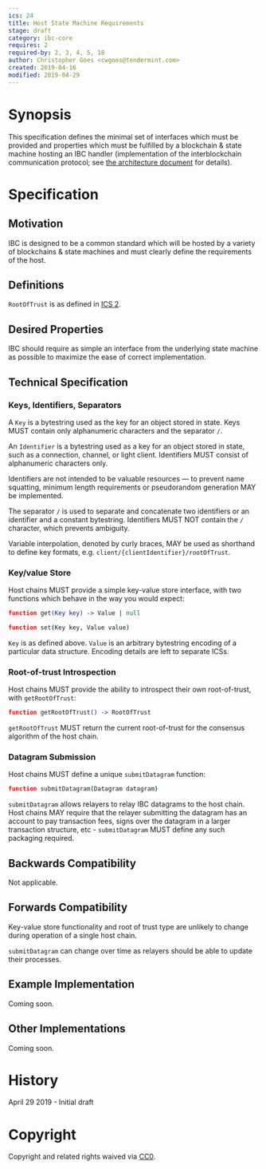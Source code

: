 ```yaml
---
ics: 24
title: Host State Machine Requirements
stage: draft
category: ibc-core
requires: 2
required-by: 2, 3, 4, 5, 18
author: Christopher Goes <cwgoes@tendermint.com>
created: 2019-04-16
modified: 2019-04-29
---
```


# Synopsis

This specification defines the minimal set of interfaces which must be provided and properties which must be fulfilled by a blockchain & state machine hosting an IBC handler (implementation of the interblockchain communication protocol; see [the architecture document](../../docs/ibc/1_IBC_ARCHITECTURE.md) for details).

# Specification

## Motivation

IBC is designed to be a common standard which will be hosted by a variety of blockchains & state machines and must clearly define the requirements of the host.

## Definitions

`RootOfTrust` is as defined in [ICS 2](../ics-2-consensus-requirements).

## Desired Properties

IBC should require as simple an interface from the underlying state machine as possible to maximize the ease of correct implementation.

## Technical Specification

### Keys, Identifiers, Separators

A `Key` is a bytestring used as the key for an object stored in state. Keys MUST contain only alphanumeric characters and the separator `/`.

An `Identifier` is a bytestring used as a key for an object stored in state, such as a connection, channel, or light client. Identifiers MUST consist of alphanumeric characters only.

Identifiers are not intended to be valuable resources — to prevent name squatting, minimum length requirements or pseudorandom generation MAY be implemented.

The separator `/` is used to separate and concatenate two identifiers or an identifier and a constant bytestring. Identifiers MUST NOT contain the `/` character, which prevents ambiguity.

Variable interpolation, denoted by curly braces, MAY be used as shorthand to define key formats, e.g. `client/{clientIdentifier}/rootOfTrust`.

### Key/value Store

Host chains MUST provide a simple key-value store interface, with two functions which behave in the way you would expect:

```coffeescript
function get(Key key) -> Value | null
```

```coffeescript
function set(Key key, Value value)
```

`Key` is as defined above. `Value` is an arbitrary bytestring encoding of a particular data structure. Encoding details are left to separate ICSs.

### Root-of-trust Introspection

Host chains MUST provide the ability to introspect their own root-of-trust, with `getRootOfTrust`:

```coffeescript
function getRootOfTrust() -> RootOfTrust
```

`getRootOfTrust` MUST return the current root-of-trust for the consensus algorithm of the host chain.

### Datagram Submission

Host chains MUST define a unique `submitDatagram` function:

```coffeescript
function submitDatagram(Datagram datagram)
```

`submitDatagram` allows relayers to relay IBC datagrams to the host chain. Host chains MAY require that the relayer submitting the datagram has an account to pay transaction fees, signs over the datagram in a larger transaction structure, etc - `submitDatagram` MUST define any such packaging required.

## Backwards Compatibility

Not applicable.

## Forwards Compatibility

Key-value store functionality and root of trust type are unlikely to change during operation of a single host chain.

`submitDatagram` can change over time as relayers should be able to update their processes.

## Example Implementation

Coming soon.

## Other Implementations

Coming soon.

# History

April 29 2019 - Initial draft

# Copyright

Copyright and related rights waived via [CC0](https://creativecommons.org/publicdomain/zero/1.0/).
